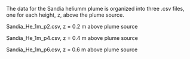 The data for the Sandia heliumm plume is organized into three .csv files, one for each height, z, above the plume source.

Sandia_He_1m_p2.csv, z = 0.2 m above plume source

Sandia_He_1m_p4.csv, z = 0.4 m above plume source

Sandia_He_1m_p6.csv, z = 0.6 m above plume source
